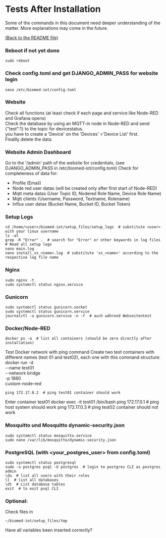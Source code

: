 # Tests After Installation
Some of the commands in this document need deeper understanding of the matter.
More explanations may come in the future.

[(Back to the README file)](../README.md)  

### Reboot if not yet done

	sudo reboot

### Check config.toml and get DJANGO_ADMIN_PASS for website login

	nano /etc/biomed-iot/config.toml

### Website

Check all functions (at least check if each page and service like Node-RED and Grafana opens)  
Check the database by using an MQTT-in node in Node-RED and send {"test":1} to the topic for devicestatus.  
you have to create a 'Device' on the 'Devices' >'Device List' first.  
Finallly delete the data.

### Website Admin Dashboard

Go to the '/admin' path of the website
for credentials, (see DJANGO_ADMIN_PASS in /etc/biomed-iot/config.toml)
Check for completeness of data for:
- Profile (Email)
- Node red user datas (will be created only after first start of Node-RED)
- Mqtt meta datas (User Topic ID, Nodered Role Name, Device Role Name)
- Mqtt clients (Username, Password, Textname, Rolename)
- Influx user datas (Bucket Name, Bucket ID, Bucket Token)

### Setup Logs

	cd /home/<user>/biomed-iot/setup_files/setup_logs  # substitute <user> with your linux username
	ls -al
	grep -R "Error" .  # search for "Error" or other keywords in log files
	# Read all setup logs
	nano main.log
	nano install_xx_<name>.log  # substitute 'xx_<name>' according to the respective log file name

### Nginx

	sudo nginx -t
	sudo systemctl status nginx.service

### Gunicorn

	sudo systemctl status gunicorn.socket
	sudo systemctl status gunicorn.service
	journalctl -u gunicorn.service -n -f  # auch während Webseitentest

### Docker/Node-RED

	docker ps -a  # list all containers (should be zero directly after installation)

Test Docker network with ping command
Create two test containers with different names (test 01 and test02), each one with this command structure:
	docker run -d \
	--name test01 \
	--network bridge \
	-p 1880 \
	custom-node-red

	ping 172.17.0.2  # ping test01 container should work
Enter container test01
	docker exec -it test01 /bin/bash
	ping 172.17.0.1  # ping host system should work
	ping 172.17.0.3  # ping test02 container should not work


### Mosquitto und Mosquitto dynamic-security.json

	sudo systemctl status mosquitto.service
	sudo nano /var/lib/mosquitto/dynamic-security.json

### PostgreSQL (with <your_postgres_user> from config.toml)

	sudo systemctl status postgresql
	sudo -u postgres psql -U postgres  # login to postgres CLI as postgres admin
	\du  # list all users with their roles
	\l  # list all databases
	\dt  # List database tables
	exit  # to exit psql CLI

### Optional:

Check files in 
```
~/biomed-iot/setup_files/tmp
```
Have all variables been inserted correctly?
